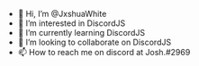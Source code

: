 - 👋 Hi, I’m @JxshuaWhite
- 👀 I’m interested in DiscordJS
- 🌱 I’m currently learning DiscordJS
- 💞️ I’m looking to collaborate on DiscordJS
- 📫 How to reach me on discord at Josh.#2969

<!---
JxshuaWhite/JxshuaWhite is a ✨ special ✨ repository because its `README.md` (this file) appears on your GitHub profile.
You can click the Preview link to take a look at your changes.
--->
